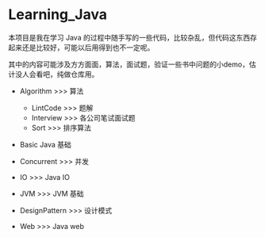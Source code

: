 # Learning_Java

本项目是我在学习 Java 的过程中随手写的一些代码，比较杂乱，但代码这东西存起来还是比较好，可能以后用得到也不一定呢。

其中的内容可能涉及方方面面，算法，面试题，验证一些书中问题的小demo，估计没人会看吧，纯做仓库用。

- Algorithm >>> 算法
    - LintCode >>> 题解
    - Interview >>> 各公司笔试面试题
    - Sort >>> 排序算法

- Basic Java 基础


- Concurrent >>> 并发

- IO >>> Java IO 

- JVM >>> JVM 基础

- DesignPattern >>> 设计模式

- Web >>>  Java web
